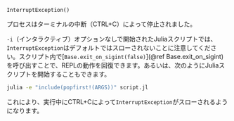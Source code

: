 ```
InterruptException()
```

プロセスはターミナルの中断（CTRL+C）によって停止されました。

`-i`（インタラクティブ）オプションなしで開始されたJuliaスクリプトでは、`InterruptException`はデフォルトではスローされないことに注意してください。スクリプト内で[`Base.exit_on_sigint(false)`](@ref Base.exit_on_sigint)を呼び出すことで、REPLの動作を回復できます。あるいは、次のようにJuliaスクリプトを開始することもできます。

```sh
julia -e "include(popfirst!(ARGS))" script.jl
```

これにより、実行中にCTRL+Cによって`InterruptException`がスローされるようになります。
